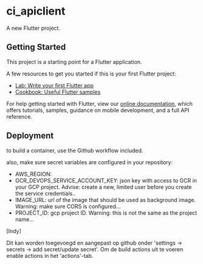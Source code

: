 # ci_apiclient

A new Flutter project.

## Getting Started

This project is a starting point for a Flutter application.

A few resources to get you started if this is your first Flutter project:

- [Lab: Write your first Flutter app](https://flutter.dev/docs/get-started/codelab)
- [Cookbook: Useful Flutter samples](https://flutter.dev/docs/cookbook)

For help getting started with Flutter, view our
[online documentation](https://flutter.dev/docs), which offers tutorials,
samples, guidance on mobile development, and a full API reference.

## Deployment

to build a container, use the Github workflow included. 

also, make sure secret variables are configured in your repository:

- AWS_REGION: 
- GCR_DEVOPS_SERVICE_ACCOUNT_KEY: json key with access to GCR in your GCP project. Advise: create a new, limited user before you create the service credentials..
- IMAGE_URL: url of the image that should be used as background image. Warning: make sure CORS is configured...
- PROJECT_ID: gcp project ID. Warning: this is not the same as the project name...

[Indy]  

Dit kan worden toegevoegd en aangepast op github onder 'settings -> secrets -> add secret/update secret'.
Om de build actions uit te voeren enable actions in het 'actions'-tab.
